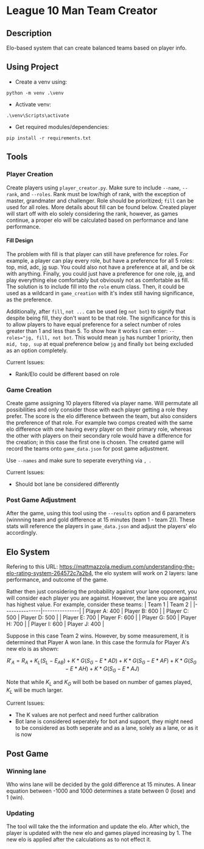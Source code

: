 # League 10 Man Team Creator

## Description

Elo-based system that can create balanced teams based on player info.

## Using Project

- Create a venv using:

```
python -m venv .\venv
```

- Activate venv:

```
.\venv\Scripts\activate
```

- Get required modules/dependencies:

```
pip install -r requirements.txt
```

## Tools

### Player Creation

Create players using `player_creator.py`. Make sure to include `--name`, `--rank`, and `--roles`. Rank must be low/high of rank, with the exception of master, grandmater and challenger. Role should be prioritized; `fill` can be used for all roles. More details about fill can be found below.
Created player will start off with elo solely considering the rank, however, as games continue, a proper elo will be calculated based on performance and lane performance.

#### Fill Design

The problem with fill is that player can still have preference for roles. For example, a player can play every role, but have a preference for all 5 roles: top, mid, adc, jg sup. You could also not have a preference at all, and be ok with anything. Finally, you could just have a preference for one role, jg, and play everything else comfortably but obviously not as comfortable as fill. The solution is to include fill into the `role` enum class. Then, it could be used as a wildcard in `game_creation` with it's index still having significance, as the preference.

Additionally, after `fill`, `not ...` can be used (eg `not bot`) to signify that despite being fill, they don't want to be that role. The significance for this is to allow players to have equal preference for a select number of roles greater than 1 and less than 5. To show how it works I can enter: `--roles="jg, fill, not bot`. This would mean `jg` has number 1 priority, then `mid, top, sup` at equal preference below `jg` and finally `bot` being excluded as an option completely.

Current Issues:

- Rank/Elo could be different based on role

### Game Creation

Create game assigning 10 players filtered via player name. Will permutate all possibilities and only consider those with each player getting a role they prefer. The score is the elo difference between the team, but also considers the preference of that role. For example two comps created with the same elo difference with one having every player on their primary role, whereas the other with players on their secondary role would have a difference for the creation; in this case the first one is chosen. The created game will record the teams onto `game_data.json` for post game adjustment.

Use `--names` and make sure to seperate everything via `, `.

Current Issues:

- Should bot lane be considered differently

### Post Game Adjustment

After the game, using this tool using the `--results` option and 6 parameters (winnning team and gold difference at 15 minutes (team 1 - team 2)). These stats will reference the players in `game_data.json` and adjust the players' elo accordingly.

## Elo System

Refering to this URL: https://mattmazzola.medium.com/understanding-the-elo-rating-system-264572c7a2b4, the elo system will work on 2 layers: lane performance, and outcome of the game.

Rather then just considering the probability against your lane opponent, you will consider each player you are against. However, the lane you are against has highest value. For example, consider these teams:
| Team 1 | Team 2 |
|---------------|---------------|
| Player A: 400 | Player B: 600 |
| Player C: 500 | Player D: 500 |
| Player E: 700 | Player F: 600 |
| Player G: 500 | Player H: 700 |
| Player I: 600 | Player J: 400 |

Suppose in this case Team 2 wins. However, by some measurement, it is determined that Player A won lane. In this case the formula for Player A's new elo is as shown:

$$ R'_A = R_A + K_L(S_L-E_{AB}) + K*G(S_G-E*{AD})+K*G(S_G-E*{AF})+K*G(S_G-E*{AH})+K*G(S_G-E*{AJ})$$

Note that while $K_L$ and $K_G$ will both be based on number of games played, $K_L$ will be much larger.

Current Issues:

- The K values are not perfect and need further calibration
- Bot lane is considered seperately for bot and support, they might need to be considered as both seperate and as a lane, solely as a lane, or as it is now

## Post Game

### Winning lane

Who wins lane will be decided by the gold difference at 15 minutes. A linear equation between -1000 and 1000 determines a state between 0 (lose) and 1 (win).

### Updating

The tool will take the the information and update the elo. After which, the player is updated with the new elo and games played increasing by 1. The new elo is applied after the calculations as to not effect it.
